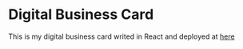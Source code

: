 # Digital Business Card

This is my digital business card writed in React and deployed at [here](https://example.com)